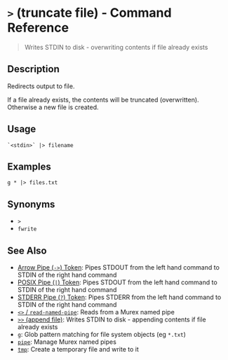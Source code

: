 # `>` (truncate file) - Command Reference

> Writes STDIN to disk - overwriting contents if file already exists

## Description

Redirects output to file.

If a file already exists, the contents will be truncated (overwritten).
Otherwise a new file is created.

## Usage

    `<stdin>` |> filename

## Examples

    g * |> files.txt

## Synonyms

- `>`
- `fwrite`

## See Also

- [Arrow Pipe (`->`) Token](../parser/pipe-arrow.md):
  Pipes STDOUT from the left hand command to STDIN of the right hand command
- [POSIX Pipe (`|`) Token](../parser/pipe-posix.md):
  Pipes STDOUT from the left hand command to STDIN of the right hand command
- [STDERR Pipe (`?`) Token](../parser/pipe-err.md):
  Pipes STDERR from the left hand command to STDIN of the right hand command
- [`<>` / `read-named-pipe`](../commands/namedpipe.md):
  Reads from a Murex named pipe
- [`>>` (append file)](../commands/greater-than-greater-than.md):
  Writes STDIN to disk - appending contents if file already exists
- [`g`](../commands/g.md):
  Glob pattern matching for file system objects (eg `*.txt`)
- [`pipe`](../commands/pipe.md):
  Manage Murex named pipes
- [`tmp`](../commands/tmp.md):
  Create a temporary file and write to it
